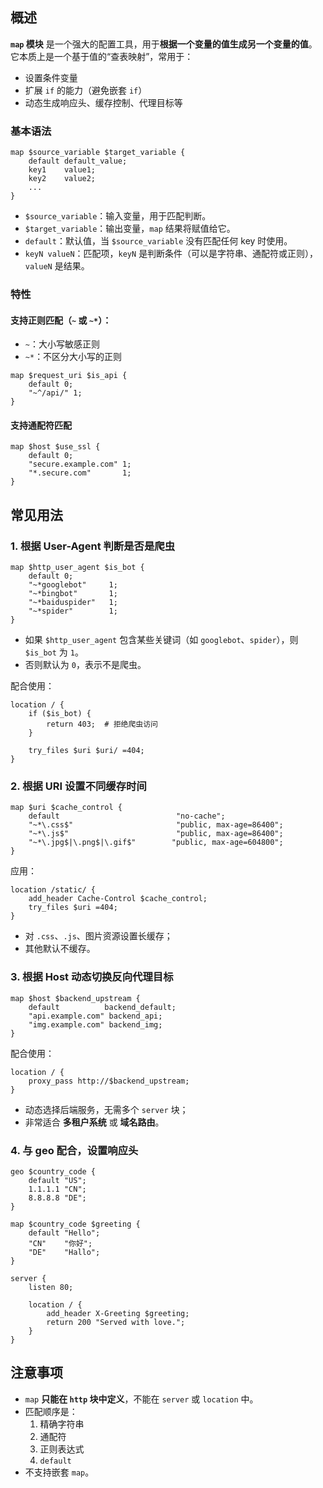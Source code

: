 ## 概述

**`map` 模块** 是一个强大的配置工具，用于**根据一个变量的值生成另一个变量的值**。它本质上是一个基于值的“查表映射”，常用于：

- 设置条件变量
- 扩展 `if` 的能力（避免嵌套 `if`）
- 动态生成响应头、缓存控制、代理目标等

### 基本语法

```nginx
map $source_variable $target_variable {
    default default_value;
    key1    value1;
    key2    value2;
    ...
}
```

- `$source_variable`：输入变量，用于匹配判断。
- `$target_variable`：输出变量，`map` 结果将赋值给它。
- `default`：默认值，当 `$source_variable` 没有匹配任何 key 时使用。
- `keyN valueN`：匹配项，`keyN` 是判断条件（可以是字符串、通配符或正则），`valueN` 是结果。

### 特性

#### 支持正则匹配（`~` 或 `~*`）：

- `~`：大小写敏感正则
- `~*`：不区分大小写的正则

```nginx
map $request_uri $is_api {
    default 0;
    "~^/api/" 1;
}
```

#### 支持通配符匹配

```nginx
map $host $use_ssl {
    default 0;
    "secure.example.com" 1;
    "*.secure.com"       1;
}
```

## 常见用法

### **1. 根据 User-Agent 判断是否是爬虫**

```nginx
map $http_user_agent $is_bot {
    default 0;
    "~*googlebot"     1;
    "~*bingbot"       1;
    "~*baiduspider"   1;
    "~*spider"        1;
}
```

- 如果 `$http_user_agent` 包含某些关键词（如 `googlebot`、`spider`），则 `$is_bot` 为 `1`。
- 否则默认为 `0`，表示不是爬虫。

配合使用：

```nginx
location / {
    if ($is_bot) {
        return 403;  # 拒绝爬虫访问
    }

    try_files $uri $uri/ =404;
}
```

### 2. 根据 URI 设置不同缓存时间

```nginx
map $uri $cache_control {
    default                          "no-cache";
    "~*\.css$"                       "public, max-age=86400";
    "~*\.js$"                        "public, max-age=86400";
    "~*\.jpg$|\.png$|\.gif$"        "public, max-age=604800";
}
```

应用：

```nginx
location /static/ {
    add_header Cache-Control $cache_control;
    try_files $uri =404;
}
```

- 对 `.css`、`.js`、图片资源设置长缓存；
- 其他默认不缓存。

### 3. 根据 Host 动态切换反向代理目标

```nginx
map $host $backend_upstream {
    default          backend_default;
    "api.example.com" backend_api;
    "img.example.com" backend_img;
}
```

配合使用：

```nginx
location / {
    proxy_pass http://$backend_upstream;
}
```

- 动态选择后端服务，无需多个 `server` 块；
- 非常适合 **多租户系统** 或 **域名路由**。

### **4. 与 geo 配合，设置响应头**

```nginx
geo $country_code {
    default "US";
    1.1.1.1 "CN";
    8.8.8.8 "DE";
}

map $country_code $greeting {
    default "Hello";
    "CN"    "你好";
    "DE"    "Hallo";
}

server {
    listen 80;

    location / {
        add_header X-Greeting $greeting;
        return 200 "Served with love.";
    }
}
```

## 注意事项

- `map` **只能在 `http` 块中定义**，不能在 `server` 或 `location` 中。
- 匹配顺序是：
  1. 精确字符串
  2. 通配符
  3. 正则表达式
  4. `default`
- 不支持嵌套 `map`。
